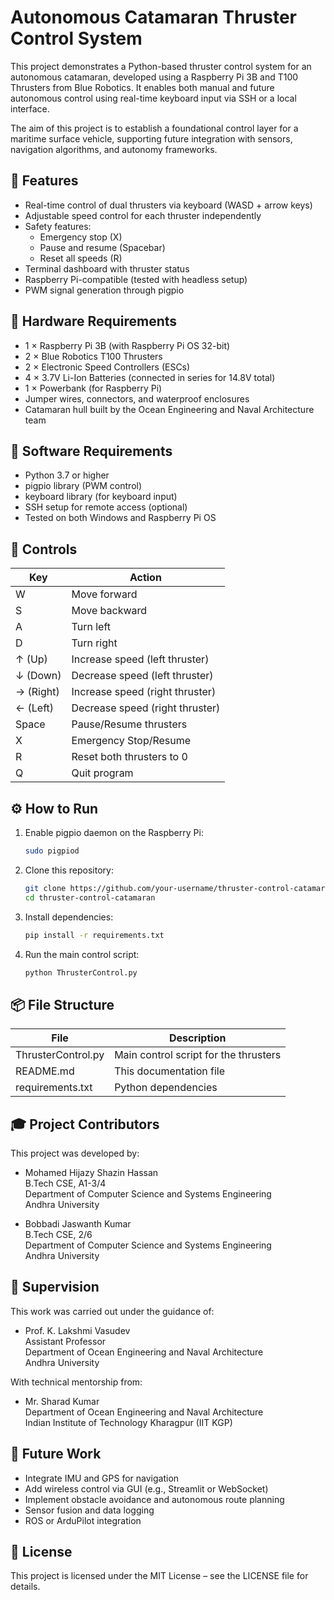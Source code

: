 # Autonomous Catamaran Thruster Control System

This project demonstrates a Python-based thruster control system for an autonomous catamaran, developed using a Raspberry Pi 3B and T100 Thrusters from Blue Robotics. It enables both manual and future autonomous control using real-time keyboard input via SSH or a local interface.

The aim of this project is to establish a foundational control layer for a maritime surface vehicle, supporting future integration with sensors, navigation algorithms, and autonomy frameworks.

## 🚀 Features

- Real-time control of dual thrusters via keyboard (WASD + arrow keys)
- Adjustable speed control for each thruster independently
- Safety features:
  - Emergency stop (X)
  - Pause and resume (Spacebar)
  - Reset all speeds (R)
- Terminal dashboard with thruster status
- Raspberry Pi-compatible (tested with headless setup)
- PWM signal generation through pigpio

## 🔧 Hardware Requirements

- 1 × Raspberry Pi 3B (with Raspberry Pi OS 32-bit)
- 2 × Blue Robotics T100 Thrusters
- 2 × Electronic Speed Controllers (ESCs)
- 4 × 3.7V Li-Ion Batteries (connected in series for 14.8V total)
- 1 × Powerbank (for Raspberry Pi)
- Jumper wires, connectors, and waterproof enclosures
- Catamaran hull built by the Ocean Engineering and Naval Architecture team

## 🧠 Software Requirements

- Python 3.7 or higher
- pigpio library (PWM control)
- keyboard library (for keyboard input)
- SSH setup for remote access (optional)
- Tested on both Windows and Raspberry Pi OS

## 🔹 Controls

| Key         | Action                            |
|-------------|------------------------------------|
| W           | Move forward                       |
| S           | Move backward                      |
| A           | Turn left                          |
| D           | Turn right                         |
| ↑ (Up)      | Increase speed (left thruster)     |
| ↓ (Down)    | Decrease speed (left thruster)     |
| → (Right)   | Increase speed (right thruster)    |
| ← (Left)    | Decrease speed (right thruster)    |
| Space       | Pause/Resume thrusters             |
| X           | Emergency Stop/Resume              |
| R           | Reset both thrusters to 0          |
| Q           | Quit program                       |

## ⚙️ How to Run

1. Enable pigpio daemon on the Raspberry Pi:
   ```bash
   sudo pigpiod
   ```

2. Clone this repository:
   ```bash
   git clone https://github.com/your-username/thruster-control-catamaran.git
   cd thruster-control-catamaran
   ```

3. Install dependencies:
   ```bash
   pip install -r requirements.txt
   ```

4. Run the main control script:
   ```bash
   python ThrusterControl.py
   ```

## 📦 File Structure

| File                     | Description                             |
|--------------------------|-----------------------------------------|
| ThrusterControl.py       | Main control script for the thrusters   |
| README.md                | This documentation file                 |
| requirements.txt         | Python dependencies                     |

## 🎓 Project Contributors

This project was developed by:

- Mohamed Hijazy Shazin Hassan  
  B.Tech CSE, A1-3/4  
  Department of Computer Science and Systems Engineering  
  Andhra University

- Bobbadi Jaswanth Kumar  
  B.Tech CSE, 2/6  
  Department of Computer Science and Systems Engineering  
  Andhra University

## 👯 Supervision

This work was carried out under the guidance of:

- Prof. K. Lakshmi Vasudev  
  Assistant Professor  
  Department of Ocean Engineering and Naval Architecture  
  Andhra University

With technical mentorship from:

- Mr. Sharad Kumar  
  Department of Ocean Engineering and Naval Architecture  
  Indian Institute of Technology Kharagpur (IIT KGP)

## 📌 Future Work

- Integrate IMU and GPS for navigation
- Add wireless control via GUI (e.g., Streamlit or WebSocket)
- Implement obstacle avoidance and autonomous route planning
- Sensor fusion and data logging
- ROS or ArduPilot integration

## 📝 License

This project is licensed under the MIT License – see the LICENSE file for details.
